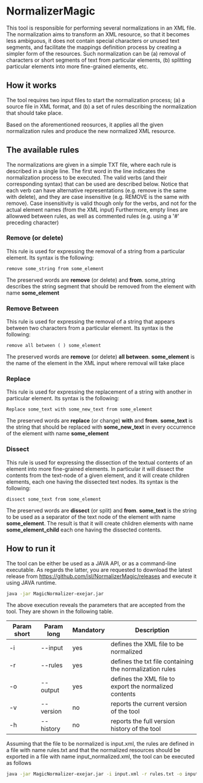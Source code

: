 # NormalizerMagic

This tool is responsible for performing several normalizations in an XML file.
The normalization aims to transform an XML resource, so that it becomes less ambiguous, it does not contain special characters or unused text segments, 
and facilitate the mappings definition process by creating a simpler form of the resources. 
Such normalization can be (a) removal of characters or short segments of text from particular elements,
(b) splitting particular elements into more fine-grained elements, etc.

## How it works

The tool requires two input files to start the normalization process;
(a) a source file in XML format, and 
(b) a set of rules describing the normalization that should take place.

Based on the aforementioned reosurces, it applies all the given normalization rules and produce the new normalized XML resource.

## The available rules

The normalizations are given in a simple TXT file, where each rule is described in a single line. 
The first word in the line indicates the normalization process to be executed. 
The valid verbs (and their corresponding syntax) that can be used are described below. 
Notice that each verb can have alternative representations (e.g. remove is the same with delete), 
and they are case insensitive (e.g. REMOVE is the same with remove). 
Case insensitivity is valid though only for the verbs, and not for the actual element names (from the XML input)
Furthermore, empty lines are allowwed between rules, as well as commented rules (e.g. using a '#' preceding character)

### Remove (or delete)

This rule is used for expressing the removal of a string from a particular element. Its syntax is the following: 
```
remove some_string from some_element
```
The preserved words are **remove** (or delete) and **from**. some_string describes the string segment that should be removed from the element with name **some_element**

### Remove Between 
This rule is used for expressing the removal of a string that appears between two characters from a particular element. Its syntax is the following: 
```
remove all between ( ) some_element
```
The preserved words are **remove** (or delete) **all between**.  **some_element** is the name of the element in the XML input where removal will take place

### Replace

This rule is used for expressing the replacement of a string with another in  particular element. Its syntax is the following: 
```
Replace some_text with some_new_text from some_element
```
The preserved words are **replace** (or change) **with** and **from**. **some_text** is the string that should be replaced with **some_new_text** in every occurrence of the element with name **some_element**

### Dissect

This rule is used for expressing the dissection of the textual contents of an element into more fine-grained elements. In particular it will dissect the contents from the text-node of a given element, and it will create children elements, each one having the dissected text nodes.  Its syntax is the following: 
```
dissect some_text from some_element
```
The preserved words are **dissect** (or split) and **from**. **some_text** is the string to be used as a separator of the text node of the  element with name **some_element**. The result is that it will create chlidren elements with name **some_element_child** each one having the dissected contents.

## How to run it

The tool can be either be used as a JAVA API, or as a command-line executable. 
As regards the latter, you are requested to download the latest release from https://github.com/isl/NormalizerMagic/releases 
and execute it using JAVA runtime. 
```bash
java -jar MagicNormalizer-exejar.jar
```

The above execution reveals the parameters that are accepted from the tool. They are shown in the following table. 

| Param short | Param long  |  Mandatory | Description |
|-----------|---------------|-------|-------|
| -i        | --input       | yes   | defines the XML file to be normalized |
| -r        | --rules       | yes   | defines the txt file containing the normalization rules |
| -o        | --output      | yes   | defines the XML file to export the normalized contents |
| -v        | --version     | no    | reports the current version of the tool |
| -h        | --history     | no    | reports the full version history of the tool |

Assuming that the file to be normalized is input.xml, the rules are defined in a file with name rules.txt and that the normalized resources should be exported in a file with name input_normalized.xml, the tool can be executed as follows 
```bash
java -jar MagicNormalizer-exejar.jar -i input.xml -r rules.txt -o input_normalized.xml
```
